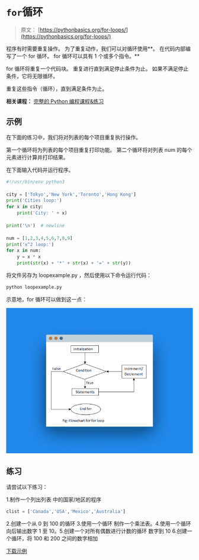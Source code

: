 # `for`循环

> 原文： [https://pythonbasics.org/for-loops/](https://pythonbasics.org/for-loops/)

程序有时需要重复操作。 为了重复动作，我们可以对循环使用**。
在代码内部编写了一个 for 循环。 for 循环可以具有 1 个或多个指令。**

for 循环将重复一个代码块。 重复进行直到满足停止条件为止。 如果不满足停止条件，它将无限循环。

重复这些指令（循环），直到满足条件为止。

**相关课程：** [完整的 Python 编程课程&练习](https://gum.co/dcsp)

## 示例

在下面的练习中，我们将对列表的每个项目重复执行操作。

第一个循环将为列表的每个项目重复打印功能。
第二个循环将对列表 num 的每个元素进行计算并打印结果。

在下面输入代码并运行程序。

```py
#!/usr/bin/env python3

city = ['Tokyo','New York','Toronto','Hong Kong']
print('Cities loop:')
for x in city:
    print('City: ' + x)

print('\n')  # newline

num = [1,2,3,4,5,6,7,8,9]
print('x^2 loop:')
for x in num:
    y = x * x
    print(str(x) + '*' + str(x) + '=' + str(y))

```

将文件另存为 loopexample.py
，然后使用以下命令运行代码：

```py
python loopexample.py

```

示意地，for 循环可以做到这一点：

![for loop](img/a6e17ee8ef9f4da192a098df4379de55.jpg)

## 练习

请尝试以下练习：

1.制作一个列出列表
中的国家/地区的程序

```py
clist = ['Canada','USA','Mexico','Australia']

```

2.创建一个从 0 到 100 的循环
3.使用一个循环
制作一个乘法表。4.使用一个循环
向后输出数字 1 至 10。5.创建一个对所有偶数进行计数的循环 数字到 10
6.创建一个循环，将 100 和 200 之间的数字相加

[下载示例](https://gum.co/dcsp)